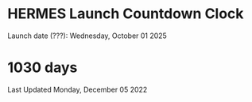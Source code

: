 # HERMES Launch Countdown Clock

Launch date (???): Wednesday, October 01 2025
# 1030 days

Last Updated Monday, December 05 2022